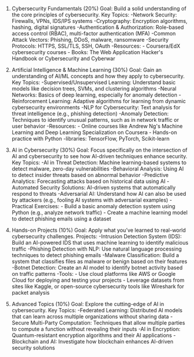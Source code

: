 1. Cybersecurity Fundamentals (20%)
Goal: Build a solid understanding of the core principles of cybersecurity.
Key Topics:
-Network Security: Firewalls, VPNs, IDS/IPS systems
-Cryptography: Encryption algorithms, hashing, digital signatures
-Authentication & Authorization: Role-based access control (RBAC), multi-factor authentication (MFA)
-Common Attack Vectors: Phishing, DDoS, malware, ransomware
-Security Protocols: HTTPS, SSL/TLS, SSH, OAuth
-Resources: - Coursera/EdX cybersecurity courses - Books: The Web Application Hacker's Handbook or Cybersecurity and Cyberwar

2. Artificial Intelligence & Machine Learning (30%)
Goal: Gain an understanding of AI/ML concepts and how they apply to cybersecurity.
Key Topics:
-Supervised/Unsupervised Learning: Understand basic models like decision trees, SVMs, and clustering algorithms
-Neural Networks: Basics of deep learning, especially for anomaly detection
-Reinforcement Learning: Adaptive algorithms for learning from dynamic cybersecurity environments
-NLP for Cybersecurity: Text analysis for threat intelligence (e.g., phishing detection)
-Anomaly Detection: Techniques to identify unusual patterns, such as in network traffic or user behavior
-Resources: - Online courses like Andrew Ng's Machine Learning and Deep Learning Specialization on Coursera - Hands-on practice with Python -libraries: TensorFlow, PyTorch, Scikit-learn

3. AI in Cybersecurity (30%)
Goal: Focus specifically on the intersection of AI and cybersecurity to see how AI-driven techniques enhance security.
Key Topics:
-AI in Threat Detection: Machine learning-based systems to detect malware, zero-day vulnerabilities
-Behavioral Analysis: Using AI to detect insider threats based on abnormal behavior
-Predictive Analytics: Forecasting attacks based on historical data using AI
-Automated Security Solutions: AI-driven systems that automatically respond to threats
-Adversarial AI: Understand how AI can also be used by attackers (e.g., fooling AI systems with adversarial examples)
-Practical Exercises: - Build a basic anomaly detection system using Python (e.g., analyze network traffic) - Create a machine learning model to detect phishing emails using a dataset

4. Hands-on Projects (10%)
Goal: Apply what you’ve learned to real-world cybersecurity challenges.
Projects:
-Intrusion Detection System (IDS): Build an AI-powered IDS that uses machine learning to identify malicious traffic
-Phishing Detection with NLP: Use natural language processing techniques to detect phishing emails
-Malware Classification: Build a system that classifies files as malware or benign based on their features
-Botnet Detection: Create an AI model to identify botnet activity based on traffic patterns
-Tools: - Use cloud platforms like AWS or Google Cloud for deploying and testing your projects - Leverage datasets from sites like Kaggle, or open-source cybersecurity tools like Wireshark for packet analysis

5. Advanced Topics (10%)
Goal: Explore the cutting-edge of AI in cybersecurity.
Key Topics:
-Federated Learning: Distributed AI models that can learn across multiple organizations without sharing data
-Secure Multi-Party Computation: Techniques that allow multiple parties to compute a function without revealing their inputs
-AI in Encryption: Quantum-resistant encryption algorithms and their AI applications
-Blockchain and AI: Investigate how blockchain enhances AI-driven security solutions
